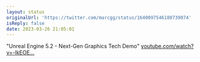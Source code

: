 ```yaml
---
layout: status
originalUrl: 'https://twitter.com/marcgg/status/1640097546180739074'
isReply: false
date: 2023-03-26 21:05:01
---
```


"Unreal Engine 5.2 - Next-Gen Graphics Tech Demo" [youtube.com/watch?v=-lkEOE…](https://www.youtube.com/watch?v=-lkEOEEKYD0)

